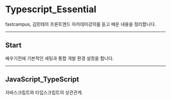 # Typescript_Essential

fastcampus, 김민태의 프론트엔드 아카데미강의를 듣고 배운 내용을 정리합니다.

---
## Start

배우기전에 기본적인 세팅과 통합 개발 환경 설정을 합니다.

---
## JavaScript_TypeScript

자바스크립트와 타입스크립트의 상관관계.